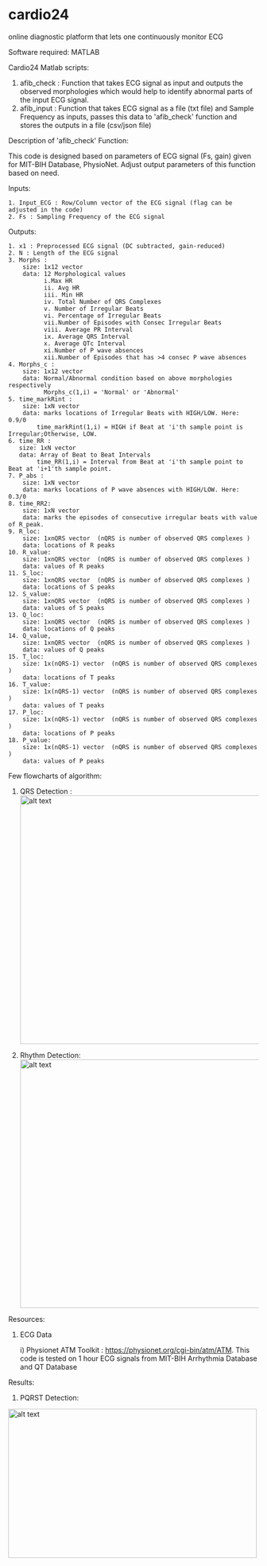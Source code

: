 # cardio24
online diagnostic platform that lets one continuously monitor ECG

Software required: MATLAB

Cardio24 Matlab scripts:
  1. afib_check : Function that takes ECG signal as input and outputs the observed morphologies which would help to identify abnormal parts of the input ECG signal.
  2. afib_input : Function that takes ECG signal as a file (txt file) and Sample Frequency as inputs, passes this data to 'afib_check' function and stores the outputs in a file (csv/json file)  

Description of 'afib_check' Function: 

  This code is designed based on parameters of ECG signal (Fs, gain) given for MIT-BIH Database, PhysioNet. Adjust output parameters of this function based on need. 
  
  Inputs:
  
    1. Input_ECG : Row/Column vector of the ECG signal (flag can be adjusted in the code)
    2. Fs : Sampling Frequency of the ECG signal
    
  Outputs:
  
    1. x1 : Preprocessed ECG signal (DC subtracted, gain-reduced)
    2. N : Length of the ECG signal
    3. Morphs : 
        size: 1x12 vector 
        data: 12 Morphological values
              i.Max HR
              ii. Avg HR
              iii. Min HR
              iv. Total Number of QRS Complexes
              v. Number of Irregular Beats
              vi. Percentage of Irregular Beats
              vii.Number of Episodes with Consec Irregular Beats
              viii. Average PR Interval
              ix. Average QRS Interval
              x. Average QTc Interval
              xi.Number of P wave absences
              xii.Number of Episodes that has >4 consec P wave absences
    4. Morphs_c :
        size: 1x12 vector 
        data: Normal/Abnormal condition based on above morphologies respectively
              Morphs_c(1,i) = 'Normal' or 'Abnormal'
    5. time_markRint : 
        size: 1xN vector
        data: marks locations of Irregular Beats with HIGH/LOW. Here: 0.9/0
            time_markRint(1,i) = HIGH if Beat at 'i'th sample point is Irregular;Otherwise, LOW.
    6. time_RR :
       size: 1xN vector
       data: Array of Beat to Beat Intervals 
            time_RR(1,i) = Interval from Beat at 'i'th sample point to Beat at 'i+1'th sample point.
    7. P_abs : 
        size: 1xN vector
        data: marks locations of P wave absences with HIGH/LOW. Here: 0.3/0
    8. time_RR2:
        size: 1xN vector
        data: marks the episodes of consecutive irregular beats with value of R_peak. 
    9. R_loc:
        size: 1xnQRS vector  (nQRS is number of observed QRS complexes )
        data: locations of R peaks
    10. R_value:
        size: 1xnQRS vector  (nQRS is number of observed QRS complexes )
        data: values of R peaks
    11. S_loc:
        size: 1xnQRS vector  (nQRS is number of observed QRS complexes )
        data: locations of S peaks
    12. S_value:
        size: 1xnQRS vector  (nQRS is number of observed QRS complexes )
        data: values of S peaks
    13. Q_loc:
        size: 1xnQRS vector  (nQRS is number of observed QRS complexes )
        data: locations of Q peaks
    14. Q_value,
        size: 1xnQRS vector  (nQRS is number of observed QRS complexes )
        data: values of Q peaks
    15. T_loc:
        size: 1x(nQRS-1) vector  (nQRS is number of observed QRS complexes )
        data: locations of T peaks
    16. T_value:
        size: 1x(nQRS-1) vector  (nQRS is number of observed QRS complexes )
        data: values of T peaks
    17. P_loc:
        size: 1x(nQRS-1) vector  (nQRS is number of observed QRS complexes )
        data: locations of P peaks
    18. P_value:
        size: 1x(nQRS-1) vector  (nQRS is number of observed QRS complexes )
        data: values of P peaks

Few flowcharts of algorithm:
1. QRS Detection :
    <img src="https://f13e59e9-a-62cb3a1a-s-sites.googlegroups.com/site/harshavardhaniitg/projects/cardio24_data/QRS%20Detection.png?attachauth=ANoY7cpWBSuV2oHcoq0m0hhM38CsSaqjawe1cv_UY5TEFP3IrTw4l0QuFYUzOibv8pCX6Wrfep8MeCsYR4qAF8dYxUcUKjWAQx5ARWYfIBWskAs5IlDEBQZpUOWsWwZJDe3_VykWVewGmzqyYWx0aj4taSCLFKIzx0wNzV-sp_-LFYXbVXAMYojsN96nAzuf_0wEojL6eIDsePj2TwU3GBinvIyjnhqrcxqKPIBpH0sSO78fErVJKTh40c-SfFZ3aCh1d95ISnuQ&attredirects" alt = "alt text" width="500" height="500">

2. Rhythm Detection: 
   <img src="https://f13e59e9-a-62cb3a1a-s-sites.googlegroups.com/site/harshavardhaniitg/projects/cardio24_data/Rhythm%20Detection%20FC%20Step%201.png?attachauth=ANoY7cqwPuOGCOX2zAxvWwGHNMo4gcELnbYoqoHCkMhW7oh4_-3y7SSANiI-kiPmR9qPf0GcARfyUq4v9_UrgZRWQkxlbtLuUsdmRnvznxTgen2ElpWT6XwkZxeQVL6_9Tf8TesRPFRVfZAu_I3O2UpFyj_VCua4B8keVlyLjbjSSleAw1WQ8Q4q260xlIkydrXvUnDEVflwGn0LmBKfnFbcQYNqeG_qjguFr6CgSsmXLxFLOuOuz0tRnEbm5vzUwTYZ3FK435FidpRdKPpZl3iLWR6-3TIpcA%3D%3D&attredirects=0" alt="alt text" width="500" height="500">



Resources:
  1. ECG Data

      i) Physionet ATM Toolkit :  https://physionet.org/cgi-bin/atm/ATM. This code is tested on 1 hour ECG signals from  MIT-BIH Arrhythmia Database and QT Database
  
Results:

1. PQRST Detection:
<img src="https://f13e59e9-a-62cb3a1a-s-sites.googlegroups.com/site/harshavardhaniitg/projects/cardio24_data/PQRST_Det.png?attachauth=ANoY7coQpXEE_PIAfaZeZ_V78Rzpe0P2OOXg5kdowU2HCnUGL6dkcDksfW7wBrB_kcIDPU4Ail4Lo6DD0bzywt96KCZ5E7rwHAgD6jR56wCDelpte736ZAR-CDLzrjMa15TGi76u4dTKbkc74hGfuLkL02MUd9sHsSCF8DkZyDSWU4hsfP7U0Dur_GNtcxHzpBroJ6Kq1_kdjz9EC8noqJD3YBWYts_nkS3Gojsmfl-YdSI_DNi-3CEv1CxR-PsSgx1PSrjrx7KJ&attredirects=0" alt="alt text" width="500" height="300">

